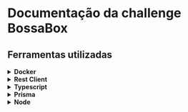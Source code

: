 # Documentação da challenge BossaBox

## Ferramentas utilizadas

<details><summary><b>Docker</b></summary>
  Utilizado para montar o ambiente de desenvolvimento com MySQL  
</details>

<details><summary><b>Rest Client</b></summary>
  Utilizado para montar as requisições e documentalas  
</details>

<details><summary><b>Typescript</b></summary>
  Linguágem utilizada para criar a API Rest, junto com o framework express para atuar como servidor HTTP. 
</details>

<details><summary><b>Prisma</b></summary>
  ORM utilizado para construir modelos de tabela, persistência com o banco de dados e geração de migrações para versionamento de banco de dados.
</details>

<details><summary><b>Node</b></summary>
  Utilizado para transpilar e rodar do Typescript
</details>
